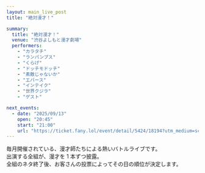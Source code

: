 ```yaml
---
layout: main_live_post
title: "絶対漫才！"

summary:
  title: "絶対漫才！"
  venue: "渋谷よしもと漫才劇場"
  performers:
    - "カラタチ"
    - "ランパンプス"
    - "くらげ"
    - "ドッチモドッチ"
    - "素敵じゃないか"
    - "エバース"
    - "インテイク"
    - "世界クジラ"
    - "ゲスト"

next_events:
  - date: "2025/09/13"
    open: "20:45"
    start: "21:00"
    url: "https://ticket.fany.lol/event/detail/5424/18194?utm_medium=schedule&utm_source=shibuya_manzaigekijyo&utm_campaign=%E7%B5%B6%E5%AF%BE%E6%BC%AB%E6%89%8D%EF%BC%81"
---
```


毎月開催されている、漫才師たちによる熱いバトルライブです。<br>
出演する全組が、漫才を 1 本ずつ披露。<br>
全組のネタ終了後、お客さんの投票によってその日の順位が決定します。

